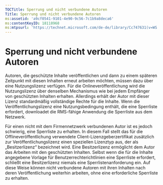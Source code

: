 ```yaml
---
TOCTitle: Sperrung und nicht verbundene Autoren
Title: Sperrung und nicht verbundene Autoren
ms:assetid: 'a9cf0541-9101-4e90-9c56-7c1b9a8deca6'
ms:contentKeyID: 18118968
ms:mtpsurl: 'https://technet.microsoft.com/de-de/library/Cc747631(v=WS.10)'
---
```


Sperrung und nicht verbundene Autoren
=====================================

Autoren, die geschützte Inhalte veröffentlichen und dann zu einem späteren Zeitpunkt mit diesen Inhalten erneut arbeiten möchten, müssen dazu über eine Nutzungslizenz verfügen. Für die Onlineveröffentlichung wird die Nutzungslizenz über denselben Mechanismus wie bei jedem Empfänger von geschützten Inhalten erhalten. Allerdings erhält der Autor mit dieser Lizenz standardmäßig vollständige Rechte für die Inhalte. Wenn die Veröffentlichungslizenz eine Nutzungsbedingung enthält, die eine Sperrliste erfordert, downloadet die RMS-fähige Anwendung die Sperrliste aus dem Netzwerk.

Für einen nicht mit dem Firmennetzwerk verbundenen Autor ist es jedoch schwierig, eine Sperrliste zu erhalten. In diesem Fall stellt das für die Offlineveröffentlichung verwendete Client-Lizenzgeberzertifikat zusätzlich zur Veröffentlichungslizenz einen speziellen Lizenztyp aus, der als „Besitzerlizenz“ bezeichnet wird. Eine Besitzerlizenz ermöglicht dem Autor das Arbeiten mit den geschützten Inhalten. Selbst wenn die für die Inhalte angegebene Vorlage für Benutzerrechterichtlinien eine Sperrliste erfordert, schließt eine Besitzerlizenz niemals eine Sperrlistenanforderung ein. Auf diese Weise können nicht verbundene Autoren mit ihren Inhalten nach deren Veröffentlichung weiterhin arbeiten, ohne eine erforderliche Sperrliste zu erhalten.
